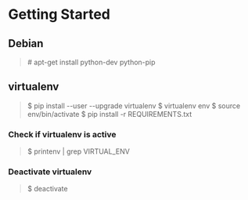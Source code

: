 # Getting Started

## Debian

> \# apt-get install python-dev python-pip

## virtualenv

> $ pip install --user --upgrade virtualenv
> $ virtualenv env
> $ source env/bin/activate
> $ pip install -r REQUIREMENTS.txt

### Check if virtualenv is active

> $ printenv | grep VIRTUAL_ENV

### Deactivate virtualenv

> $ deactivate
